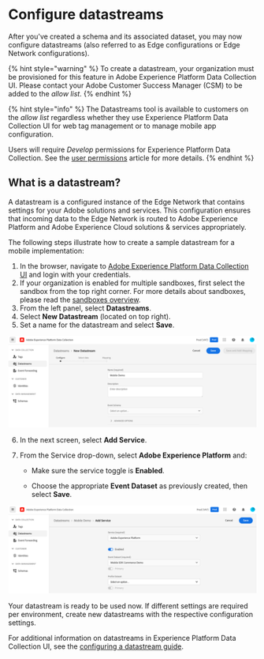 # Configure datastreams

After you've created a schema and its associated dataset, you may now configure datastreams \(also referred to as Edge configurations or Edge Network configurations\).

{% hint style="warning" %}
To create a datastream, your organization must be provisioned for this feature in Adobe Experience Platform Data Collection UI. Please contact your Adobe Customer Success Manager \(CSM\) to be added to the _allow list_.
{% endhint %}

{% hint style="info" %}
The Datastreams tool is available to customers on the _allow list_ regardless whether they use Experience Platform Data Collection UI for web tag management or to manage mobile app configuration.

Users will require _Develop_ permissions for Experience Platform Data Collection. See the [user permissions](https://experienceleague.adobe.com/docs/experience-platform/tags/admin/user-permissions.html) article for more details.
{% endhint %}

## What is a datastream?

A datastream is a configured instance of the Edge Network that contains settings for your Adobe solutions and services. This configuration ensures that incoming data to the Edge Network is routed to Adobe Experience Platform and Adobe Experience Cloud solutions & services appropriately.

The following steps illustrate how to create a sample datastream for a mobile implementation:

1. In the browser, navigate to [Adobe Experience Platform Data Collection UI](https://experience.adobe.com/#/data-collection) and login with your credentials.
2. If your organization is enabled for multiple sandboxes, first select the sandbox from the top right corner. For more details about sandboxes, please read the [sandboxes overview](https://experienceleague.adobe.com/docs/experience-platform/sandbox/home.html).
2. From the left panel, select **Datastreams**.
3. Select **New Datastream** \(located on top right\).
4. Set a name for the datastream and select **Save**.

![Creating a datastream](../.gitbook/assets/create-datastream.png)

6. In the next screen, select **Add Service**.

7. From the Service drop-down, select **Adobe Experience Platform** and:

   * Make sure the service toggle is **Enabled**.

   * Choose the appropriate **Event Dataset** as previously created, then select **Save**.

![Configuring your datastream with Adobe Experience Platform](../.gitbook/assets/datastreams-enable-aep.png)

Your datastream is ready to be used now. If different settings are required per environment, create new datastreams with the respective configuration settings.

For additional information on datastreams in Experience Platform Data Collection UI, see the [configuring a datastream guide](https://experienceleague.adobe.com/docs/platform-learn/implement-mobile-sdk/initial-configuration/create-datastream.html).

